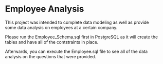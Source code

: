 # Employee Analysis

This project was intended to complete data modeling as well as provide some data analysis on employees at a certain company. 

Please run the Employee_Schema.sql first in PostgreSQL as it will create the tables and have all of the contstraints in place. 

Afterwards, you can execute the Employee.sql file to see all of the data analysis on the questions that were provided. 
